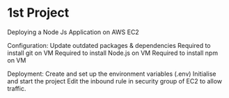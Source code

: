# 1st Project
Deploying a Node Js Application on AWS EC2

Configuration:
Update outdated packages & dependencies
Required to install git on VM
Required to install Node.js on VM
Required to install npm on VM

Deployment:
Create and set up the environment variables (.env)
Initialise and start the project
Edit the inbound rule in security group of EC2 to allow traffic.
